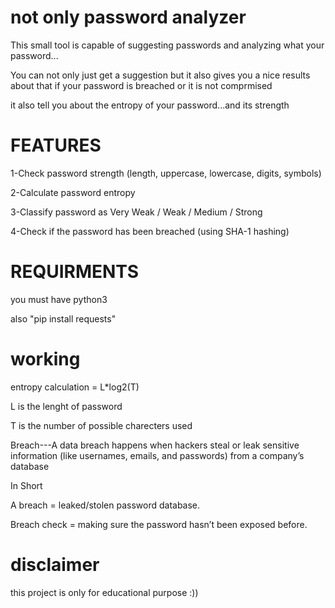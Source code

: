 # not only password analyzer
This small tool is capable of suggesting passwords and analyzing what your password... 

You can not only just get a suggestion but it also gives you a nice results about that if your password is breached or it is not comprmised

it also tell you about the entropy of your password...and its strength


# FEATURES
1-Check password strength (length, uppercase, lowercase, digits, symbols)

2-Calculate password entropy

3-Classify password as Very Weak / Weak / Medium / Strong

4-Check if the password has been breached (using SHA-1 hashing)

# REQUIRMENTS
you must have python3

also "pip install requests"

# working 
entropy calculation = L*log2(T)

L is the lenght of password 

T is the number of possible charecters used

Breach---A data breach happens when hackers steal or leak sensitive information (like usernames, emails, and passwords) from a company’s database

In Short 

A breach = leaked/stolen password database.

Breach check = making sure the password hasn’t been exposed before.

# disclaimer
this project is only for educational purpose :))
